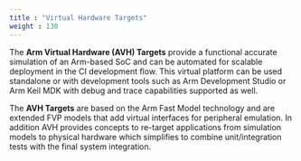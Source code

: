 ```yaml
---
title : "Virtual Hardware Targets"
weight : 130
---
```


The **Arm Virtual Hardware (AVH) Targets** provide a functional accurate simulation of an Arm-based SoC and can be automated for scalable deployment in the CI development flow. This virtual platform can be used standalone or with development tools such as Arm Development Studio or Arm Keil MDK with debug and trace capabilities supported as well.

The **AVH Targets** are based on the Arm Fast Model technology and are extended FVP models that add virtual interfaces for peripheral emulation. In addition AVH provides concepts to re-target applications from simulation models to physical hardware which simplifies to combine unit/integration tests with the final system integration.
